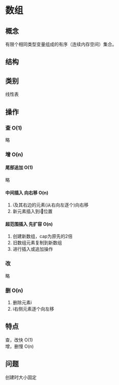 # 数组

## 概念

有限个相同类型变量组成的有序（连续内存空间）集合。

## 结构

## 类别

线性表

## 操作

### 查 O(1)

略

### 增 O(n)

#### 尾部追加 O(1)

略

#### 中间插入 向右移 O(n)

1. i及其右边的元素(从右向左逐个)向右移
2. 新元素插入到i位置

#### 超范围插入 先扩容 O(n)

1. 创建新数组，cap为原先的2倍
2. 旧数组元素复制到新数组
3. 进行插入或追加操作

### 改

略

### 删 O(n)

1. 删除元素i
2. i右侧元素逐个向左移

## 特点

查，改快 O(1)  
增，删慢 O(n)  

## 问题

创建时大小固定  
